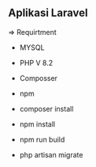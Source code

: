 ## Aplikasi Laravel

=> Requirtment 
- MYSQL
- PHP V 8.2
- Composser
- npm


- composer install
- npm install
- npm run build
- php artisan migrate 